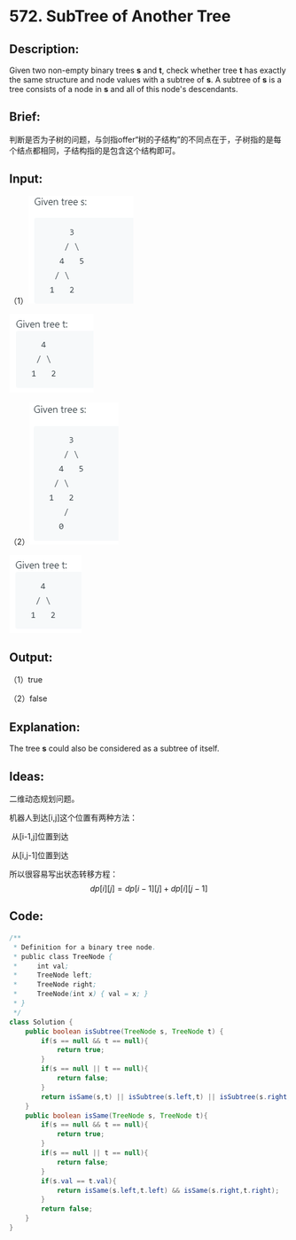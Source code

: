 # 572. SubTree of Another Tree

## Description:

Given two non-empty binary trees **s** and **t**, check whether tree **t** has exactly the same structure and node values with a subtree of **s**. A subtree of **s** is a tree consists of a node in **s** and all of this node's descendants.

## Brief:

判断是否为子树的问题，与剑指offer“树的子结构”的不同点在于，子树指的是每个结点都相同，子结构指的是包含这个结构即可。

## Input:

（1）![](https://github.com/HoqiheChen/LeetCode/blob/master/res/572-1.jpg)

![](https://github.com/HoqiheChen/LeetCode/blob/master/res/572-2.jpg)

（2）![](https://github.com/HoqiheChen/LeetCode/blob/master/res/572-3.jpg)

![](https://github.com/HoqiheChen/LeetCode/blob/master/res/572-4.jpg)

## Output:

（1）true

（2）false

## Explanation:

The tree **s** could also be considered as a subtree of itself.

## Ideas:

二维动态规划问题。

机器人到达[i,j]这个位置有两种方法：

​		从[i-1,j]位置到达

​		从[i,j-1]位置到达

所以很容易写出状态转移方程：
$$
dp[i][j]=dp[i-1][j]+dp[i][j-1]
$$

## Code:

```java
/**
 * Definition for a binary tree node.
 * public class TreeNode {
 *     int val;
 *     TreeNode left;
 *     TreeNode right;
 *     TreeNode(int x) { val = x; }
 * }
 */
class Solution {
    public boolean isSubtree(TreeNode s, TreeNode t) {
        if(s == null && t == null){
            return true;
        }
        if(s == null || t == null){
            return false;
        }
        return isSame(s,t) || isSubtree(s.left,t) || isSubtree(s.right,t);
    }
    public boolean isSame(TreeNode s, TreeNode t){
        if(s == null && t == null){
            return true;
        }
        if(s == null || t == null){
            return false;
        }
        if(s.val == t.val){
            return isSame(s.left,t.left) && isSame(s.right,t.right);
        }
        return false;
    }
}
```

